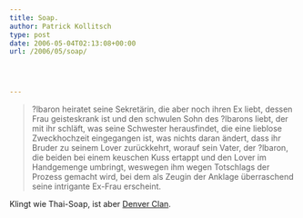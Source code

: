 ```yaml
---
title: Soap.
author: Patrick Kollitsch
type: post
date: 2006-05-04T02:13:08+00:00
url: /2006/05/soap/




---
```


  


> ?lbaron heiratet seine Sekretärin, die aber noch ihren Ex liebt, dessen Frau geisteskrank ist und den schwulen Sohn des ?lbarons liebt, der mit ihr schläft, was seine Schwester herausfindet, die eine lieblose Zweckhochzeit eingegangen ist, was nichts daran ändert, dass ihr Bruder zu seinem Lover zurückkehrt, worauf sein Vater, der ?lbaron, die beiden bei einem keuschen Kuss ertappt und den Lover im Handgemenge umbringt, weswegen ihm wegen Totschlags der Prozess gemacht wird, bei dem als Zeugin der Anklage überraschend seine intrigante Ex-Frau erscheint.

Klingt wie Thai-Soap, ist aber [Denver Clan][1].

 [1]: http://www.spiegel.de/kultur/gesellschaft/0,1518,414231,00.html